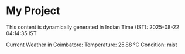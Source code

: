 # My Project

This content is dynamically generated in Indian Time (IST): 2025-08-22 04:14:35 IST


Current Weather in Coimbatore:
Temperature: 25.88 °C
Condition: mist
